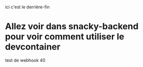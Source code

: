 ici c'est le derrière-fin

# Allez voir dans snacky-backend pour voir comment utiliser le devcontainer

test de webhook 40
